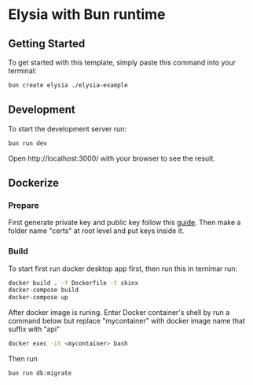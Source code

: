 # Elysia with Bun runtime

## Getting Started
To get started with this template, simply paste this command into your terminal:
```bash
bun create elysia ./elysia-example
```

## Development
To start the development server run:
```bash
bun run dev
```

Open http://localhost:3000/ with your browser to see the result.

## Dockerize

### Prepare
First generate private key and public key follow this [guide](https://gist.github.com/ygotthilf/baa58da5c3dd1f69fae9).
Then make a folder name "certs" at root level and put keys inside it.

### Build
To start first run docker desktop app first, then run this in ternimar run:
```bash
docker build . -f Dockerfile -t skinx
docker-compose build
docker-compose up
```
After docker image is runing. Enter Docker container's shell by run a command below but replace "mycontainer" with docker image name that suffix with "api"
```bash
docker exec -it <mycontainer> bash
```
Then run
```bash
bun run db:migrate
```